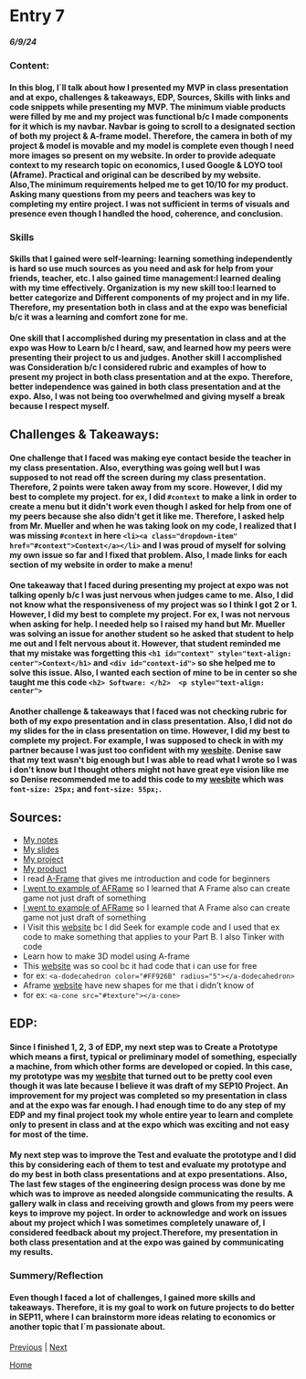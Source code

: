 # Entry 7
##### 6/9/24

### Content:

#### In this blog, I´ll talk about how I presented my MVP in class presentation and at expo, challenges & takeaways, EDP, Sources, Skills with links and code snippets while presenting my MVP. The minimum viable products were filled by me and my project was functional b/c I made components for it which is my navbar. Navbar is going to scroll to a designated section of both my project & A-frame model. Therefore, the camera in both of my project & model is movable and my model is complete even though I need more images so present on my website. In order to provide adequate context to my research topic on economics, I used Google & LOYO tool (Aframe). Practical and original can be described by my website. Also,The minimum requirements helped me to get 10/10 for my product. Asking many questions from my peers and teachers was key to completing my entire project. I was not sufficient in terms of visuals and presence even though I handled the hood, coherence, and conclusion.

### Skills

#### Skills that I gained were self-learning: learning something independently is hard so use much sources as you need  and ask for help from your friends, teacher, etc. I also gained time management:I learned dealing with my time effectively. Organization is my new skill too:I learned to better categorize and Different components of my project and in my life. Therefore, my presentation both in class and at the expo was beneficial b/c it was a learning and comfort zone for me.

#### One skill that I accomplished during my presentation in class and at the expo was How to Learn b/c I heard, saw, and learned how my peers were presenting their project to us and judges. Another skill I accomplished was Consideration b/c I considered rubric and examples of how to present my project in both class presentation and at the expo. Therefore, better independence was gained in both class presentation and at the expo. Also, I was not being too overwhelmed and giving myself a break because I respect myself.

## Challenges & Takeaways:

#### One challenge that I faced was making eye contact beside the teacher in my class presentation. Also, everything was going well but I was supposed to not read off the screen during my class presentation. Therefore, 2 points were taken away from my score. However, I did my best to complete my project. for ex, I did `#context` to make a link in order to create a menu but it didn't work even though I asked for help from one of my peers because she also didn't get it like me. Therefore, I asked help from Mr. Mueller and when he was taking look on my code, I realized that I was missing `#context` in here `<li><a class="dropdown-item" href="#context">Context</a></li>` and I was proud of myself for solving my own issue so far and I fixed that problem. Also, I made links for each section of my website in order to make a menu!

#### One takeaway that I faced during presenting my project at expo was not talking openly b/c I was just nervous when judges came to me. Also, I did not know what the responsiveness of my project was so I think I got 2 or 1. However, I did my best to complete my project. For ex, I was not nervous when asking for help. I needed help so I raised my hand but Mr. Mueller was solving an issue for another student so he asked that student to help me out and I felt nervous about it. However, that student reminded me that my mistake was forgetting this `<h1 id="context" style="text-align: center">Context</h1>` and `<div id="context-id">` so she helped me to solve this issue. Also, I wanted each section of mine to be in center so she taught me this code `<h2> Software: </h2>  <p style="text-align: center">`

#### Another challenge & takeaways that I faced was not checking rubric for both of my expo presentation and in class presentation. Also, I did not do my slides for the in class presentation on time. However, I did my best to complete my project. For example, I was supposed to check in with my partner because I was just too confident with my [wesbite](https://dildoran2195.github.io/sep10-freedom-project/). Denise saw that my text wasn't big enough but I was able to read what I wrote so I was i don't know but I thought others might not have great eye vision like me so Denise recommended me to add this code to my [wesbite](https://dildoran2195.github.io/sep10-freedom-project/) which was `font-size: 25px;` and  `font-size: 55px;`.

## Sources:
* [My notes](https://docs.google.com/document/d/174Zt-sExhlBtbX9Gs5t8uppdrvsNS2UqqaexLBC1aHQ/edit#heading=h.6o1f62qg6jz9)
* [My slides](https://docs.google.com/presentation/d/1pilTcnCCoL7YhRyM-_lbKd9Oc-n7NUuJBKEmKrluLvU/edit#slide=id.p)
* [My project](https://dildoran2195.github.io/sep10-freedom-project/)
* [My product](https://dildoran2195.github.io/sep10-freedom-project/aframe.html)
* I read [A-Frame](https://aframe.io/docs/1.5.0/introduction/) that gives me introduction and code for beginners
* [I went to example of AFRame](https://webvr.soundboxing.co/?challenge=8751ab88-f679-11ea-9f04-8ea7f69e437c) so I learned that A Frame also can create game not just draft of something
* [I went to example of AFRame](https://webvr.soundboxing.co/?challenge=8751ab88-f679-11ea-9f04-8ea7f69e437c) so I learned that A Frame also can create game not just draft of something
* I Visit this [website](https://aframe.io/docs/1.5.0/introduction/faq.html) bc I did Seek for example code and I used that ex code to make something that applies to your Part B. I also Tinker with code
* Learn how to make 3D model using A-frame
* This [website](https://aframe.io/docs/1.5.0/introduction/faq.html) was so cool bc it had code that i can use for free
* for ex: `<a-dodecahedron color="#FF926B" radius="5"></a-dodecahedron>`
* Aframe [website](https://aframe.io/docs/1.5.0/introduction/faq.html) have new shapes for me that i didn't know of
* for ex: `<a-cone src="#texture"></a-cone>`


## EDP:

#### Since I finished 1, 2, 3 of EDP, my next step was to Create a Prototype which means a first, typical or preliminary model of something, especially a machine, from which other forms are developed or copied. In this case, my prototype was  my [wesbite](https://dildoran2195.github.io/sep10-freedom-project/) that turned out to be pretty cool even though it was late because I believe it was draft of my SEP10 Project. An improvement for my project was completed so my presentation in class and at the expo was far enough. I had enough time to do any step of my EDP and my final project took my whole entire year to learn and complete only to present in class and at the expo which was exciting and not easy for most of the time. 

#### My next step was to improve the Test and evaluate the prototype and I did this by considering each of them to test and evaluate my prototype and do my best in both class presentations and at expo presentations. Also, The last few stages of the engineering design process was done by me which was to improve as needed alongside communicating the results. A gallery walk in class and receiving growth and glows from my peers were keys to improve my poject. In order to acknowledge and work on issues about my project which I was sometimes completely unaware of, I considered feedback about my project.Therefore, my presentation in both class presentation and at the expo was gained by communicating my results.

### Summery/Reflection

#### Even though I faced a lot of challenges, I gained more skills and takeaways. Therefore, it is my goal to work on future projects to do better in SEP11, where I can brainstorm more ideas relating to economics or another topic that I´m passionate about.

[Previous](entry06.md) | [Next](entry08.md)

[Home](../README.md)
